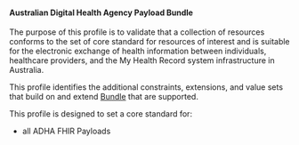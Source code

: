 #### Australian Digital Health Agency Payload Bundle
The purpose of this profile is to validate that a collection of resources conforms to the set of core standard for resources of interest and is suitable for the electronic exchange of health information between individuals, healthcare providers, and the My Health Record system infrastructure in Australia.

This profile identifies the additional constraints, extensions, and value sets that build on and extend [Bundle](http://hl7.org/fhir/R4/bundle.html) that are supported. 

This profile is designed to set a core standard for:
* all ADHA FHIR Payloads
